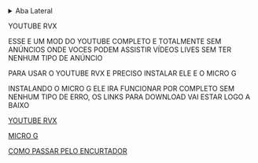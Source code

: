 <details>
<summary>Aba Lateral</summary>
Conteúdo da aba lateral
</details>

YOUTUBE RVX 

ESSE E UM MOD DO YOUTUBE COMPLETO E TOTALMENTE SEM ANÚNCIOS ONDE VOCES PODEM ASSISTIR VÍDEOS LIVES SEM TER NENHUM TIPO DE ANÚNCIO 

PARA USAR O YOUTUBE RVX E PRECISO INSTALAR ELE E O MICRO G 

INSTALANDO O MICRO G ELE IRA FUNCIONAR POR COMPLETO SEM NENHUM TIPO DE ERRO, OS LINKS PARA DOWNLOAD VAI ESTAR LOGO A BAIXO

<a href="https://seulink.digital/nGszVm" target="_blank" rel="noopener noreferrer">YOUTUBE RVX</a>


<a href="https://seulink.digital/umYmg" target="_blank" rel="noopener noreferrer">MICRO G</a>

<a href="https://whatsapp.com/channel/0029VaFchLYIt5s3b3b4qY0Z/100" target="_blank" rel="noopener noreferrer">COMO PASSAR PELO ENCURTADOR</a>